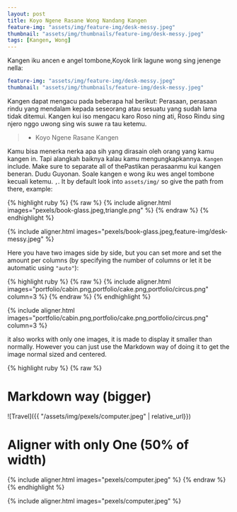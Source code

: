 ```yaml
---
layout: post
title: Koyo Ngene Rasane Wong Nandang Kangen
feature-img: "assets/img/feature-img/desk-messy.jpeg"
thumbnail: "assets/img/thumbnails/feature-img/desk-messy.jpeg"
tags: [Kangen, Wong]
---
```


Kangen iku ancen e angel tombone,Koyok lirik lagune wong sing jenenge nella:

```yaml
feature-img: "assets/img/feature-img/desk-messy.jpeg"
thumbnail: "assets/img/thumbnails/feature-img/desk-messy.jpeg" 
```

Kangen dapat mengacu pada beberapa hal berikut: Perasaan, perasaan rindu yang mendalam kepada seseorang atau sesuatu yang sudah lama tidak ditemui.
Kangen kui iso mengacu karo Roso ning ati, Roso Rindu sing njero nggo uwong sing wis suwe ra tau ketemu.


>  - Koyo Ngene Rasane Kangen

Kamu bisa menerka nerka apa sih yang dirasain oleh orang yang kamu kangen in. Tapi alangkah baiknya kalau kamu mengungkapkannya. `Kangen` include.
Make sure to separate all of thePastikan perasaanmu kui kangen beneran. Dudu Guyonan. Soale kangen e wong iku wes angel tombone kecuali ketemu. `,`.
It by default look into `assets/img/` so give the path from there, example:

{% highlight ruby %}
{% raw %}
{% include aligner.html images="pexels/book-glass.jpeg,triangle.png" %}
{% endraw %}
{% endhighlight %}

{% include aligner.html images="pexels/book-glass.jpeg,feature-img/desk-messy.jpeg" %}


Here you have two images side by side, but you can set more and set the amount per columns 
(by specifying the number of columns or let it be automatic using `"auto"`):

{% highlight ruby %}
{% raw %}
{% include aligner.html images="portfolio/cabin.png,portfolio/cake.png,portfolio/circus.png" column=3 %}
{% endraw %}
{% endhighlight %}

{% include aligner.html images="portfolio/cabin.png,portfolio/cake.png,portfolio/circus.png" column=3 %}

it also works with only one images, it is made to display it smaller than normally.
However you can just use the Markdown way of doing it to get the image normal sized and centered.

{% highlight ruby %}
{% raw %}
# Markdown way (bigger)
![Travel]({{ "/assets/img/pexels/computer.jpeg" | relative_url}})
# Aligner with only One (50% of width)
{% include aligner.html images="pexels/computer.jpeg" %}
{% endraw %}
{% endhighlight %}

{% include aligner.html images="pexels/computer.jpeg" %}
